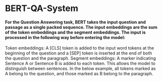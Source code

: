 # BERT-QA-System

#### For the Question Answering task, BERT takes the input question and passage as a single packed sequence. The input embeddings are the sum of the token embeddings and the segment embeddings. The input is processed in the following way before entering the model:
Token embeddings: A [CLS] token is added to the input word tokens at the beginning of the question and a [SEP] token is inserted at the end of both the question and the paragraph.
Segment embeddings: A marker indicating Sentence A or Sentence B is added to each token. This allows the model to distinguish between sentences. In the below example, all tokens marked as A belong to the question, and those marked as B belong to the paragraph.
